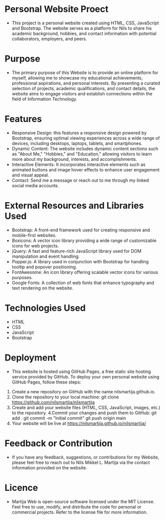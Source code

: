 # Personal Website Proect
- This project is a personal website created using HTML, CSS, JavaScript and Bootstrap. The website serves as a platform for Nils to share his academic background, hobbies, and contact information with potential collaborators, employers, and peers.

# Purpose
- The primary purpose of this Website is to provide an online platform for myself, allowing me to showcase my educational achievements, professional aspirations, and personal interests. By presenting a curated selection of projects, academic qualifications, and contact details, the website aims to engage visitors and establish connections within the field of Information Technology.

# Features
- Responsive Design: this features a responsive design powered by Bootstrap, ensuring optimal viewing experiences across a wide range of devices, including desktops, laptops, tablets, and smartphones.
- Dynamic Content: The website includes dynamic content sections such as "About Me," "Hobbies," and "Education," allowing visitors to learn more about my background, interests, and accomplishments.
- Interactive Elements: It incorporates interactive elements such as animated buttons and image hover effects to enhance user engagement and visual appeal.
- Contact: Send me a message or reach out to me through my linked social media accounts.

# External Resources and Libraries Used
- Bootstrap: A front-end framework used for creating responsive and mobile-first websites.
- Boxicons: A vector icon library providing a wide range of customizable icons for web projects.
- jQuery: A fast and feature-rich JavaScript library used for DOM manipulation and event handling.
- Popper.js: A library used in conjunction with Bootstrap for handling tooltip and popover positioning.
- FontAwesome: An icon library offering scalable vector icons for various purposes.
- Google Fonts: A collection of web fonts that enhance typography and text rendering on the website.

# Technologies Used
- HTML
- CSS
- JavaScript
- Bootstrap

# Deployment
- This website is hosted using GitHub Pages, a free static site hosting service provided by GitHub. To deploy your own personal website using GitHub Pages, follow these steps:
1. Create a new repository on GitHub with the name nilsmartija.github.io.
2. Clone the repository to your local machine: git clone https://github.com/nilsmartija/nilsmartija
3. Create and add your website files (HTML, CSS, JavaScript, images, etc.) to the repository.
4.Commit your changes and push them to GitHub: git add . git commit -m "Initial commit" git push origin main
5. Your website will be live at https://nilsmartija.github.io/nilsmartija/

# Feedback or Contribution
- If you have any feedback, suggestions, or contributions for my Website, please feel free to reach out to Nils Mikkel L. Martija via the contact information provided on the website.

# Licence
- Martija Web is open-source software licensed under the MIT License. Feel free to use, modify, and distribute the code for personal or commercial projects. Refer to the license file for more information.

